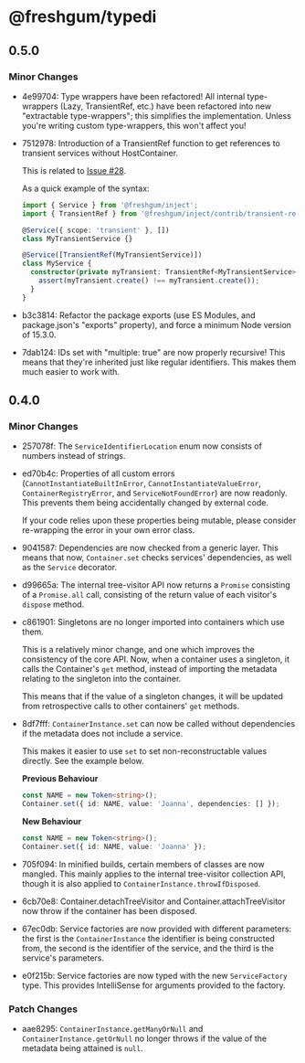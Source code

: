 # @freshgum/typedi

## 0.5.0

### Minor Changes

- 4e99704: Type wrappers have been refactored! All internal type-wrappers (Lazy, TransientRef, etc.) have been refactored into new "extractable type-wrappers"; this simplifies the implementation. Unless you're writing custom type-wrappers, this won't affect you!
- 7512978: Introduction of a TransientRef function to get references to transient services without HostContainer.

  This is related to [Issue #28](https://github.com/freshgum-bubbles/typedi/issues/28).

  As a quick example of the syntax:

  ```ts
  import { Service } from '@freshgum/inject';
  import { TransientRef } from '@freshgum/inject/contrib/transient-ref';

  @Service({ scope: 'transient' }, [])
  class MyTransientService {}

  @Service([TransientRef(MyTransientService)])
  class MyService {
    constructor(private myTransient: TransientRef<MyTransientService>) {
      assert(myTransient.create() !== myTransient.create());
    }
  }
  ```

- b3c3814: Refactor the package exports (use ES Modules, and package.json's "exports" property), and force a minimum Node version of 15.3.0.
- 7dab124: IDs set with "multiple: true" are now properly recursive! This means that they're inherited just like regular identifiers. This makes them much easier to work with.

## 0.4.0

### Minor Changes

- 257078f: The `ServiceIdentifierLocation` enum now consists of numbers instead of strings.
- ed70b4c: Properties of all custom errors (`CannotInstantiateBuiltInError`, `CannotInstantiateValueError`, `ContainerRegistryError`, and `ServiceNotFoundError`) are now readonly. This prevents them being accidentally changed by external code.

  If your code relies upon these properties being mutable, please consider re-wrapping the error in your own error class.

- 9041587: Dependencies are now checked from a generic layer. This means that now, `Container.set` checks services' dependencies, as well as the `Service` decorator.
- d99665a: The internal tree-visitor API now returns a `Promise` consisting of a `Promise.all` call, consisting of the return value of each visitor's `dispose` method.
- c861901: Singletons are no longer imported into containers which use them.

  This is a relatively minor change, and one which improves the consistency of the core API. Now, when a container uses a singleton, it calls the Container's `get` method, instead of importing the metadata relating to the singleton into the container.

  This means that if the value of a singleton changes, it will be updated from retrospective calls to other containers' `get` methods.

- 8df7fff: `ContainerInstance.set` can now be called without dependencies if the metadata does not include a service.

  This makes it easier to use `set` to set non-reconstructable values directly. See the example below.

  **Previous Behaviour**

  ```ts
  const NAME = new Token<string>();
  Container.set({ id: NAME, value: 'Joanna', dependencies: [] });
  ```

  **New Behaviour**

  ```ts
  const NAME = new Token<string>();
  Container.set({ id: NAME, value: 'Joanna' });
  ```

- 705f094: In minified builds, certain members of classes are now mangled. This mainly applies to the internal tree-visitor collection API, though it is also applied to `ContainerInstance.throwIfDisposed`.
- 6cb70e8: Container.detachTreeVisitor and Container.attachTreeVisitor now throw if the container has been disposed.
- 67ec0db: Service factories are now provided with different parameters: the first is the `ContainerInstance` the identifier is being constructed from, the second is the identifier of the service, and the third is the service's parameters.
- e0f215b: Service factories are now typed with the new `ServiceFactory` type. This provides IntelliSense for arguments provided to the factory.

### Patch Changes

- aae8295: `ContainerInstance.getManyOrNull` and `ContainerInstance.getOrNull` no longer throws if the value of the metadata being attained is `null`.

